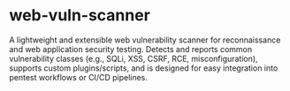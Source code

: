 # web-vuln-scanner
A lightweight and extensible web vulnerability scanner for reconnaissance and web application security testing. Detects and reports common vulnerability classes (e.g., SQLi, XSS, CSRF, RCE, misconfiguration), supports custom plugins/scripts, and is designed for easy integration into pentest workflows or CI/CD pipelines.
